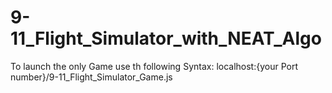 # 9-11_Flight_Simulator_with_NEAT_Algo
To launch the only Game use th following Syntax:
localhost:{your Port number}/9-11_Flight_Simulator_Game.js
